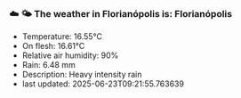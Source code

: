 ### ☁️ 🌤️  The weather in Florianópolis is: Florianópolis

- Temperature: 16.55°C
- On flesh: 16.61°C
- Relative air humidity: 90%
- Rain: 6.48 mm
- Description: Heavy intensity rain
- last updated: 2025-06-23T09:21:55.763639
